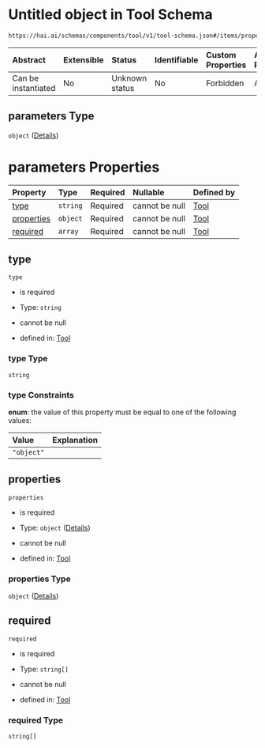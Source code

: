 # Untitled object in Tool Schema

```txt
https://hai.ai/schemas/components/tool/v1/tool-schema.json#/items/properties/function/properties/parameters
```



| Abstract            | Extensible | Status         | Identifiable | Custom Properties | Additional Properties | Access Restrictions | Defined In                                                                                     |
| :------------------ | :--------- | :------------- | :----------- | :---------------- | :-------------------- | :------------------ | :--------------------------------------------------------------------------------------------- |
| Can be instantiated | No         | Unknown status | No           | Forbidden         | Allowed               | none                | [tool.schema.json\*](../../schemas/components/tool/v1/tool.schema.json "open original schema") |

## parameters Type

`object` ([Details](tool-items-properties-function-properties-parameters.md))

# parameters Properties

| Property                  | Type     | Required | Nullable       | Defined by                                                                                                                                                                                                                |
| :------------------------ | :------- | :------- | :------------- | :------------------------------------------------------------------------------------------------------------------------------------------------------------------------------------------------------------------------ |
| [type](#type)             | `string` | Required | cannot be null | [Tool](tool-items-properties-function-properties-parameters-properties-type.md "https://hai.ai/schemas/components/tool/v1/tool-schema.json#/items/properties/function/properties/parameters/properties/type")             |
| [properties](#properties) | `object` | Required | cannot be null | [Tool](tool-items-properties-function-properties-parameters-properties-properties.md "https://hai.ai/schemas/components/tool/v1/tool-schema.json#/items/properties/function/properties/parameters/properties/properties") |
| [required](#required)     | `array`  | Required | cannot be null | [Tool](tool-items-properties-function-properties-parameters-properties-required.md "https://hai.ai/schemas/components/tool/v1/tool-schema.json#/items/properties/function/properties/parameters/properties/required")     |

## type



`type`

* is required

* Type: `string`

* cannot be null

* defined in: [Tool](tool-items-properties-function-properties-parameters-properties-type.md "https://hai.ai/schemas/components/tool/v1/tool-schema.json#/items/properties/function/properties/parameters/properties/type")

### type Type

`string`

### type Constraints

**enum**: the value of this property must be equal to one of the following values:

| Value      | Explanation |
| :--------- | :---------- |
| `"object"` |             |

## properties



`properties`

* is required

* Type: `object` ([Details](tool-items-properties-function-properties-parameters-properties-properties.md))

* cannot be null

* defined in: [Tool](tool-items-properties-function-properties-parameters-properties-properties.md "https://hai.ai/schemas/components/tool/v1/tool-schema.json#/items/properties/function/properties/parameters/properties/properties")

### properties Type

`object` ([Details](tool-items-properties-function-properties-parameters-properties-properties.md))

## required



`required`

* is required

* Type: `string[]`

* cannot be null

* defined in: [Tool](tool-items-properties-function-properties-parameters-properties-required.md "https://hai.ai/schemas/components/tool/v1/tool-schema.json#/items/properties/function/properties/parameters/properties/required")

### required Type

`string[]`
